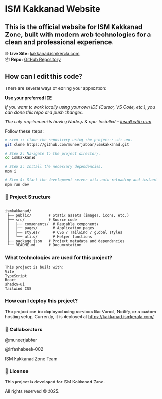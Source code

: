 # ISM Kakkanad Website

## This is the official website for **ISM Kakkanad Zone**, built with modern web technologies for a clean and professional experience.

🌐 **Live Site:** [kakkanad.ismkerala.com](https://kakkanad.ismkerala.com/)  
📦 **Repo:** [GitHub Repository](https://github.com/muneerjabbar/ismkakkanad.git)

## How can I edit this code?

There are several ways of editing your application:

**Use your preferred IDE**

*If you want to work locally using your own IDE (Cursor, VS Code, etc.), you can clone this repo and push changes.*

*The only requirement is having Node.js & npm installed – [install with nvm](https://github.com/nvm-sh/nvm#installing-and-updating)*

Follow these steps:

```sh
# Step 1: Clone the repository using the project's Git URL.
git clone https://github.com/muneerjabbar/ismkakkanad.git

# Step 2: Navigate to the project directory.
cd ismkakkanad

# Step 3: Install the necessary dependencies.
npm i

# Step 4: Start the development server with auto-reloading and instant preview.
npm run dev

```

### 📂 Project Structure

```

ismkakkanad/
 ├── public/        # Static assets (images, icons, etc.)
 ├── src/           # Source code
 │   ├── components/  # Reusable components
 │   ├── pages/       # Application pages
 │   ├── styles/      # CSS / Tailwind / global styles
 │   └── utils/       # Helper functions
 ├── package.json   # Project metadata and dependencies
 └── README.md      # Documentation

```


### What technologies are used for this project?
```
This project is built with:
Vite
TypeScript
React
shadcn-ui
Tailwind CSS
```

### How can I deploy this project?

The project can be deployed using services like Vercel, Netlify, or a custom hosting setup.
Currently, it is deployed at https://kakkanad.ismkerala.com/

### 👥 Collaborators

@muneerjabbar

@irfanhabeeb-002



ISM Kakkanad Zone Team


### 📝 License

This project is developed for ISM Kakkanad Zone.

All rights reserved © 2025.
